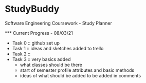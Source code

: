 # StudyBuddy
Software Engineering Coursework - Study Planner

*** Current Progress - 08/03/21
+ Task 0 :: github set up 
+ Task 1 :: ideas and sketches added to trello
+ Task 2 :: 
+ Task 3 :: very basics added 
  - what classes should be there
  - start of semester profile attributes and basic methods
  - ideas of what should be added to be added in comments
